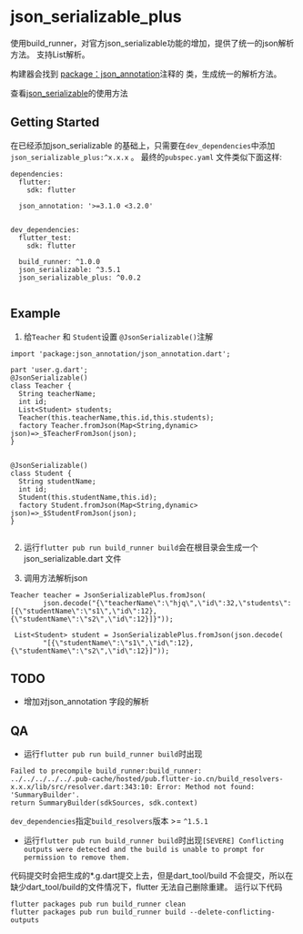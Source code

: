 # json_serializable_plus

使用build_runner，对官方json_serializable功能的增加，提供了统一的json解析方法。
支持List解析。

构建器会找到 [package：json_annotation](https://pub.dev/packages/json_annotation)注释的 类，生成统一的解析方法。

查看[json_serializable](https://pub.dev/packages/json_serializable)的使用方法

## Getting Started

在已经添加json_serializable 的基础上，只需要在`dev_dependencies`中添加`json_serializable_plus:^x.x.x` 。
最终的`pubspec.yaml` 文件类似下面这样:
```
dependencies:
  flutter:
    sdk: flutter

  json_annotation: '>=3.1.0 <3.2.0'


dev_dependencies:
  flutter_test:
    sdk: flutter

  build_runner: ^1.0.0
  json_serializable: ^3.5.1
  json_serializable_plus: ^0.0.2


```
## Example
1. 给`Teacher` 和 `Student`设置 `@JsonSerializable()`注解

```
import 'package:json_annotation/json_annotation.dart';

part 'user.g.dart';
@JsonSerializable()
class Teacher {
  String teacherName;
  int id;
  List<Student> students;
  Teacher(this.teacherName,this.id,this.students);
  factory Teacher.fromJson(Map<String,dynamic> json)=>_$TeacherFromJson(json);
}


@JsonSerializable()
class Student {
  String studentName;
  int id;
  Student(this.studentName,this.id);
  factory Student.fromJson(Map<String,dynamic> json)=>_$StudentFromJson(json);
}


```


2. 运行`flutter pub run build_runner build`会在根目录会生成一个json_serializable.dart 文件

3. 调用方法解析json

```
Teacher teacher = JsonSerializablePlus.fromJson(
        json.decode("{\"teacherName\":\"hjq\",\"id\":32,\"students\":[{\"studentName\":\"s1\",\"id\":12},{\"studentName\":\"s2\",\"id\":12}]}"));

 List<Student> student = JsonSerializablePlus.fromJson(json.decode(
        "[{\"studentName\":\"s1\",\"id\":12},{\"studentName\":\"s2\",\"id\":12}]"));
```

## TODO
* 增加对json_annotation 字段的解析

## QA

* 运行`flutter pub run build_runner build`时出现

```
Failed to precompile build_runner:build_runner:
../../../../../.pub-cache/hosted/pub.flutter-io.cn/build_resolvers-x.x.x/lib/src/resolver.dart:343:10: Error: Method not found: 'SummaryBuilder'.
return SummaryBuilder(sdkSources, sdk.context)
 ```

`dev_dependencies`指定`build_resolvers`版本 >= `^1.5.1`


* 运行`flutter pub run build_runner build`时出现`[SEVERE] Conflicting outputs were detected and the build is unable to prompt for permission to remove them.`

代码提交时会把生成的*.g.dart提交上去，但是dart_tool/build 不会提交，所以在缺少dart_tool/build的文件情况下，flutter 无法自己删除重建。
运行以下代码

```
flutter packages pub run build_runner clean
flutter packages pub run build_runner build --delete-conflicting-outputs
```


